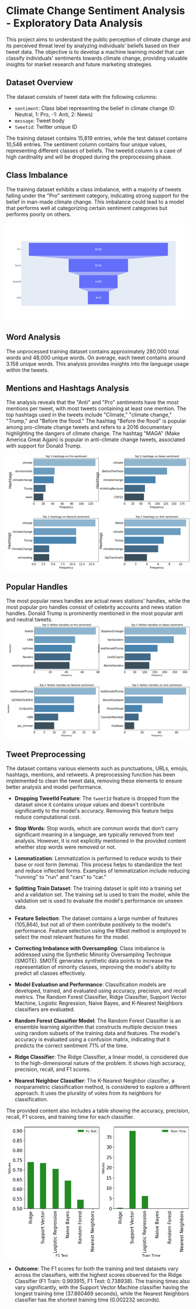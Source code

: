 # Climate Change Sentiment Analysis - Exploratory Data Analysis

This project aims to understand the public perception of climate change and its perceived threat level by analyzing individuals' beliefs based on their tweet data. The objective is to develop a machine learning model that can classify individuals' sentiments towards climate change, providing valuable insights for market research and future marketing strategies.

## Dataset Overview

The dataset consists of tweet data with the following columns:
- `sentiment`: Class label representing the belief in climate change (0: Neutral, 1: Pro, -1: Anti, 2: News)
- `message`: Tweet body
- `tweetid`: Twitter unique ID

The training dataset contains 15,819 entries, while the test dataset contains 10,546 entries. The sentiment column contains four unique values, representing different classes of beliefs. The tweetid column is a case of high cardinality and will be dropped during the preprocessing phase.

## Class Imbalance

The training dataset exhibits a class imbalance, with a majority of tweets falling under the "Pro" sentiment category, indicating strong support for the belief in man-made climate change. This imbalance could lead to a model that performs well at categorizing certain sentiment categories but performs poorly on others.

![Sentument Distribution](resources/imgs/twitter_sentiment.png)

## Word Analysis

The unprocessed training dataset contains approximately 280,000 total words and 48,000 unique words. On average, each tweet contains around 3.158 unique words. This analysis provides insights into the language usage within the tweets.

## Mentions and Hashtags Analysis

The analysis reveals that the "Anti" and "Pro" sentiments have the most mentions per tweet, with most tweets containing at least one mention. The top hashtags used in the tweets include "Climate," "climate change," "Trump," and "Before the flood." The hashtag "Before the flood" is popular among pro-climate change tweets and refers to a 2016 documentary highlighting the dangers of climate change. The hashtag "MAGA" (Make America Great Again) is popular in anti-climate change tweets, associated with support for Donald Trump.

![Hashtags (#)](resources/imgs/Hashtag.png)


## Popular Handles

The most popular news handles are actual news stations' handles, while the most popular pro handles consist of celebrity accounts and news station handles. Donald Trump is prominently mentioned in the most popular anti and neutral tweets.
![Popular Handles](resources/imgs/Handle.png)


## Tweet Preprocessing

The dataset contains various elements such as punctuations, URLs, emojis, hashtags, mentions, and retweets. A preprocessing function has been implemented to clean the tweet data, removing these elements to ensure better analysis and model performance.

- **Dropping TweetId Feature**: The `tweetId` feature is dropped from the dataset since it contains unique values and doesn't contribute significantly to the model's accuracy. Removing this feature helps reduce computational cost.

- **Stop Words**: Stop words, which are common words that don't carry significant meaning in a language, are typically removed from text analysis. However, it is not explicitly mentioned in the provided content whether stop words were removed or not.

- **Lemmatization**: Lemmatization is performed to reduce words to their base or root form (lemma). This process helps to standardize the text and reduce inflected forms. Examples of lemmatization include reducing "running" to "run" and "cars" to "car."

- **Splitting Train Dataset**: The training dataset is split into a training set and a validation set. The training set is used to train the model, while the validation set is used to evaluate the model's performance on unseen data.

- **Feature Selection**: The dataset contains a large number of features (105,864), but not all of them contribute positively to the model's performance. Feature selection using the KBest method is employed to select the most relevant features for the model.

- **Correcting Imbalance with Oversampling**: Class imbalance is addressed using the Synthetic Minority Oversampling Technique (SMOTE). SMOTE generates synthetic data points to increase the representation of minority classes, improving the model's ability to predict all classes effectively.

- **Model Evaluation and Performance**: Classification models are developed, trained, and evaluated using accuracy, precision, and recall metrics. The Random Forest Classifier, Ridge Classifier, Support Vector Machine, Logistic Regression, Naive Bayes, and K-Nearest Neighbors classifiers are evaluated.

- **Random Forest Classifier Model**: The Random Forest Classifier is an ensemble learning algorithm that constructs multiple decision trees using random subsets of the training data and features. The model's accuracy is evaluated using a confusion matrix, indicating that it predicts the correct sentiment 71% of the time.


- **Ridge Classifier**: The Ridge Classifier, a linear model, is considered due to the high-dimensional nature of the problem. It shows high accuracy, precision, recall, and F1 scores.

- **Nearest Neighbor Classifier**: The K-Nearest Neighbor classifier, a nonparametric classification method, is considered to explore a different approach. It uses the plurality of votes from its neighbors for classification.

The provided content also includes a table showing the accuracy, precision, recall, F1 scores, and training time for each classifier.

![Model Evaluation and Performance](resources/imgs/Accuracy_score_green.png)

- **Outcome**: The F1 scores for both the training and test datasets vary across the classifiers, with the highest scores observed for the Ridge Classifier (F1 Train: 0.993915, F1 Test: 0.738938). The training times also vary significantly, with the Support Vector Machine classifier having the longest training time (37.860469 seconds), while the Nearest Neighbors classifier has the shortest training time (0.002232 seconds).
